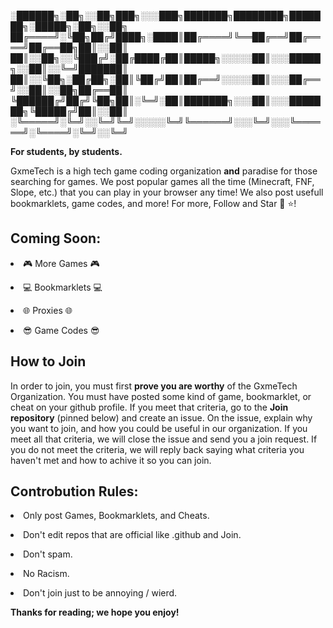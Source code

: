 <!DOCTYPE html>

<html>

<head>
<p>
░██████╗░██╗░░██╗███╗░░░███╗███████╗████████╗███████╗░█████╗░██╗░░██╗
██╔════╝░╚██╗██╔╝████╗░████║██╔════╝╚══██╔══╝██╔════╝██╔══██╗██║░░██║
██║░░██╗░░╚███╔╝░██╔████╔██║█████╗░░░░░██║░░░█████╗░░██║░░╚═╝███████║
██║░░╚██╗░██╔██╗░██║╚██╔╝██║██╔══╝░░░░░██║░░░██╔══╝░░██║░░██╗██╔══██║
╚██████╔╝██╔╝╚██╗██║░╚═╝░██║███████╗░░░██║░░░███████╗╚█████╔╝██║░░██║
░╚═════╝░╚═╝░░╚═╝╚═╝░░░░░╚═╝╚══════╝░░░╚═╝░░░╚══════╝░╚════╝░╚═╝░░╚═╝</p>
<p><b>For students, by students.</b></p>
<p>GxmeTech is a high tech game coding organization <b>and</b> paradise for those searching for games. We post popular games all the time (Minecraft, FNF, Slope, etc.) that you can play in your browser any time! We also post usefull bookmarklets, game codes, and more! For more, Follow and Star 👤 ⭐!</p>
</head>

<h2>Coming Soon:</h2>
<p><li>🎮 More Games 🎮</li></p>
<p><li>💻 Bookmarklets 💻</li></p>
<p><li>🌐 Proxies 🌐</li></p>
<p><li>😎 Game Codes 😎</li></p>

<h2>How to Join</h2>
<p>In order to join, you must first <b>prove you are worthy</b> of the GxmeTech Organization. You must have posted some kind of game, bookmarklet, or cheat on your github profile. If you meet that criteria, go to the <b>Join repository</b> (pinned below) and create an issue. On the issue, explain why you want to join, and how you could be useful in our organization. If you meet all that criteria, we will close the issue and send you a join request. If you do not meet the criteria, we will reply back saying what criteria you haven't met and how to achive it so you can join.</p>

<h2>Controbution Rules:</h2>
<p><li>Only post Games, Bookmarklets, and Cheats.</li></p>
<p><li>Don't edit repos that are official like .github and Join.</li></p>
<p><li>Don't spam.</li></p>
<p><li>No Racism.</li></p>
<p><li>Don't join just to be annoying / wierd.</li></p>

<footer><p><b>Thanks for reading; we hope you enjoy!</b></p></footer>

</html>
